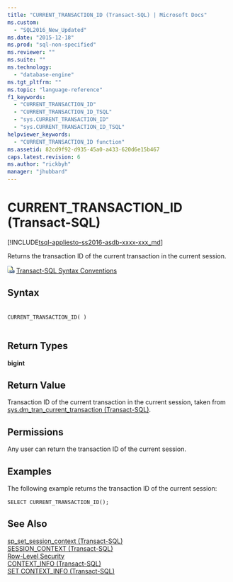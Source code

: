 ```yaml
---
title: "CURRENT_TRANSACTION_ID (Transact-SQL) | Microsoft Docs"
ms.custom: 
  - "SQL2016_New_Updated"
ms.date: "2015-12-18"
ms.prod: "sql-non-specified"
ms.reviewer: ""
ms.suite: ""
ms.technology: 
  - "database-engine"
ms.tgt_pltfrm: ""
ms.topic: "language-reference"
f1_keywords: 
  - "CURRENT_TRANSACTION_ID"
  - "CURRENT_TRANSACTION_ID_TSQL"
  - "sys.CURRENT_TRANSACTION_ID"
  - "sys.CURRENT_TRANSACTION_ID_TSQL"
helpviewer_keywords: 
  - "CURRENT_TRANSACTION_ID function"
ms.assetid: 82cd9f92-d935-45a0-a433-620d6e15b467
caps.latest.revision: 6
ms.author: "rickbyh"
manager: "jhubbard"
---
```

# CURRENT_TRANSACTION_ID (Transact-SQL)
[!INCLUDE[tsql-appliesto-ss2016-asdb-xxxx-xxx_md](../../a9notintoc/includes/tsql-appliesto-ss2016-asdb-xxxx-xxx-md.md)]

  Returns the transaction ID of the current transaction in the current session.  
  
 ![Topic link icon](../../a9notintoc/media/topic-link.gif "Topic link icon") [Transact-SQL Syntax Conventions](../../t-sql/language-elements/transact-sql-syntax-conventions-transact-sql.md)  
  
## Syntax  
  
```  
  
CURRENT_TRANSACTION_ID( )  
  
```  
  
## Return Types  
 **bigint**  
  
## Return Value  
 Transaction ID of the current transaction in the current session, taken from [sys.dm_tran_current_transaction &#40;Transact-SQL&#41;](../../relational-databases/reference/system-dynamic-management-views/sys.dm-tran-current-transaction-transact-sql.md).  
  
## Permissions  
 Any user can return the transaction ID of  the current session.  
  
## Examples  
 The following example returns the transaction ID of  the current session:  
  
```  
SELECT CURRENT_TRANSACTION_ID();  
```  
  
## See Also  
 [sp_set_session_context &#40;Transact-SQL&#41;](../../relational-databases/reference/system-stored-procedures/sp-set-session-context-transact-sql.md)   
 [SESSION_CONTEXT &#40;Transact-SQL&#41;](../../t-sql/functions/session-context-transact-sql.md)   
 [Row-Level Security](../../relational-databases/security/row-level-security.md)   
 [CONTEXT_INFO  &#40;Transact-SQL&#41;](../../t-sql/functions/context-info-transact-sql.md)   
 [SET CONTEXT_INFO &#40;Transact-SQL&#41;](../../t-sql/statements/set-context-info-transact-sql.md)  
  
  